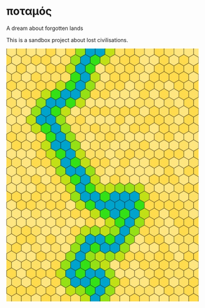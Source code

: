 # ποταμός
A dream about forgotten lands

This is a sandbox project about lost civilisations.

![test picture](/pics/20_a_river.jpg)
